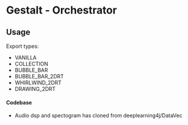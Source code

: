 # Gestalt - Orchestrator

## Usage

Export types:
* VANILLA
* COLLECTION
* BUBBLE_BAR
* BUBBLE_BAR_2DRT
* WHIRLWIND_2DRT
* DRAWING_2DRT

#### Codebase
* Audio dsp and spectogram has cloned from deeplearning4j/DataVec

